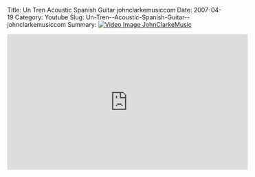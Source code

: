 Title: Un Tren  Acoustic Spanish Guitar  johnclarkemusiccom
Date: 2007-04-19
Category: Youtube
Slug: Un-Tren--Acoustic-Spanish-Guitar--johnclarkemusiccom
Summary: <a href="/Un-Tren--Acoustic-Spanish-Guitar--johnclarkemusiccom.html"><img src="https://i.ytimg.com/vi/9JiY-BXtxv8/hqdefault.jpg" alt="Video Image JohnClarkeMusic"></a>

<iframe width="560" height="315" src="https://www.youtube.com/embed/9JiY-BXtxv8" title="YouTube video player" frameborder="0" allow="accelerometer; autoplay; clipboard-write; encrypted-media; gyroscope; picture-in-picture" allowfullscreen></iframe>

